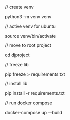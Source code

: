 // create venv

python3 -m venv venv

// active venv for ubuntu

source venv/bin/activate

// move to root project

cd djproject

// freeze lib

pip freeze > requirements.txt

// install lib

pip install -r requirements.txt

// run docker compose

docker-compose up --build
